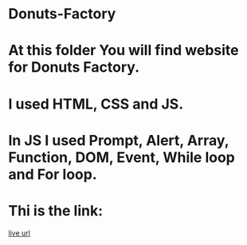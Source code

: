# Donuts-Factory
# At this folder You will find website for Donuts Factory.
# I used HTML, CSS and JS.
# In JS I used Prompt, Alert, Array, Function, DOM, Event, While loop and For loop.
# Thi is the link:
[live url](https://rafahmahmoud.github.io/Donuts-Factory/)